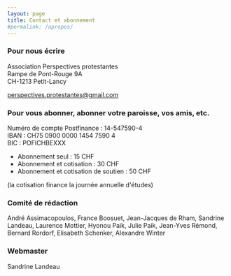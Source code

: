```yaml
---
layout: page
title: Contact et abonnement
#permalink: /apropos/
---
```


### Pour nous écrire

Association Perspectives protestantes<br>
Rampe de Pont-Rouge 9A<br>
CH-1213 Petit-Lancy

perspectives.protestantes@gmail.com


### Pour vous abonner, abonner votre paroisse, vos amis, etc.

Numéro de compte Postfinance : 14-547590-4<br>
IBAN : CH75 0900 0000 1454 7590 4<br>
BIC : POFICHBEXXX<br>

* Abonnement seul : 15 CHF
* Abonnement et cotisation : 30 CHF
* Abonnement et cotisation de soutien : 50 CHF

(la cotisation finance la journée annuelle d'études)

### Comité de rédaction
André Assimacopoulos, France Boosuet, Jean-Jacques de Rham, Sandrine Landeau, Laurence Mottier, Hyonou Paik, Julie Paik, Jean-Yves Rémond, Bernard Rordorf, Elisabeth Schenker, Alexandre Winter

### Webmaster
Sandrine Landeau
